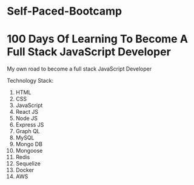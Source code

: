 # Self-Paced-Bootcamp
# 100 Days Of Learning To Become A Full Stack JavaScript Developer

My own road to become a full stack JavaScript Developer

Technology Stack:

1. HTML
2. CSS
3. JavaScript
4. React JS
5. Node JS
6. Express JS
7. Graph QL
8. MySQL
9. Mongo DB
10. Mongoose
11. Redis
12. Sequelize
13. Docker
14. AWS
